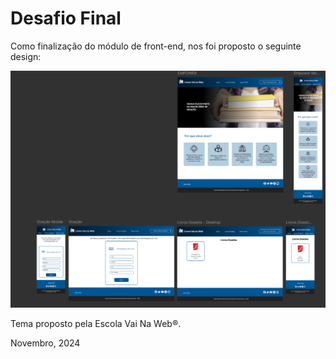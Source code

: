 # Desafio Final

Como finalização do módulo de front-end, nos foi proposto o seguinte design:

<img src="./public/figma.png" alt="Imagem constendo o figma do projeto final, são três telas, página inicial, doação e livros disponíveis">

Tema proposto pela Escola Vai Na Web®️.

Novembro, 2024